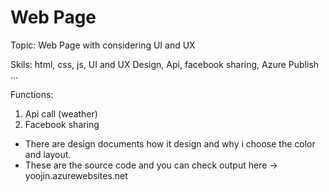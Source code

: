 # Web Page 

Topic: Web Page with considering UI and UX

Skils: html, css, js, UI and UX Design, Api, facebook sharing, Azure Publish ...

Functions:
  1. Api call (weather)
  2. Facebook sharing 
  
 * There are design documents how it design and why i choose the color and layout.
 * These are the source code and you can check output here ->  yoojin.azurewebsites.net
